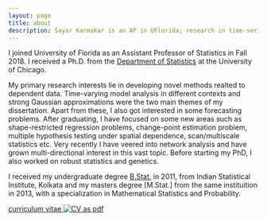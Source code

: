 ```yaml
---
layout: page
title: about
description: Sayar Karmakar is an AP in UFlorida; research in time-series analysis
---
```


I joined University of Florida as an Assistant Professor of Statistics in Fall 2018. I received a Ph.D. from the
[Department of Statistics](http://www.galton.uchicago.edu)
at the University of Chicago. 

My primary research interests lie in developing novel methods realted to dependent data. Time-varying model analysis in different contexts and strong Gaussian approximations were the two main themes of my dissertation. Apart from these, I also got interested in some forecasting problems. After graduating, I have focused on some new areas such as shape-restricted regression problems, change-point estimation problem, multiple hypothesis testing under spatial dependence, scan/multiscale statistics etc. Very recently I have veered into network analysis and have grown multi-directional interest in this vast topic. Before starting my PhD, I also worked on robust statistics and genetics. 

I received my undergraduate degree [B.Stat.](http://www.isical.ac.in/)
in 2011, from Indian Statistical Institute, Kolkata and my masters degree [M.Stat.] from the same instituition in 2013, with a specialization in Mathematical Statistics and Probability.

[curriculum vitae ![CV as pdf](icons16/pdf-icon.png)](../publications/CVSayarApr2019.pdf)
